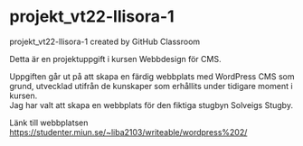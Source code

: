 # projekt_vt22-llisora-1
projekt_vt22-llisora-1 created by GitHub Classroom<br>

Detta är en projektuppgift i kursen Webbdesign för CMS. <br>

Uppgiften går ut på att skapa en färdig webbplats med WordPress CMS som grund, utvecklad utifrån de kunskaper som erhållits under tidigare moment i kursen.<br>
Jag har valt att skapa en webbplats för den fiktiga stugbyn Solveigs Stugby. <br>

Länk till webbplatsen <br>
https://studenter.miun.se/~liba2103/writeable/wordpress%202/
